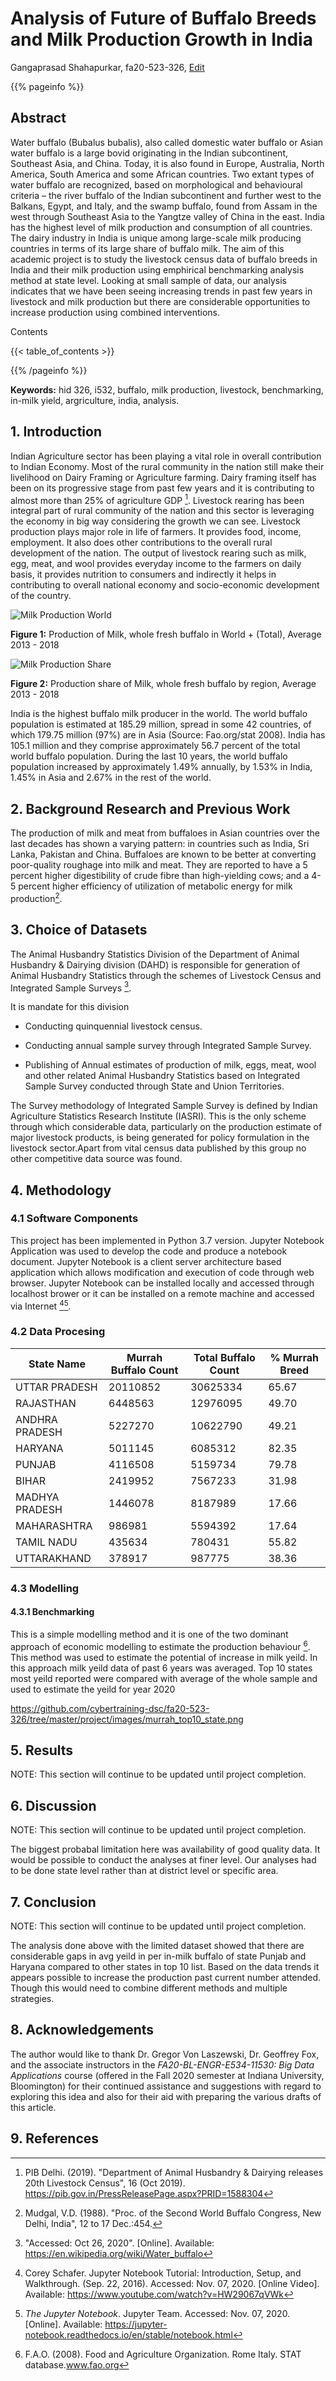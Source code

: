 # Analysis of Future of Buffalo Breeds and Milk Production Growth in India

Gangaprasad Shahapurkar, fa20-523-326, [Edit](https://github.com/cybertraining-dsc/fa20-523-326/blob/master/project/project.md)

{{% pageinfo %}}

## Abstract

Water buffalo (Bubalus bubalis), also called domestic water buffalo or Asian water buffalo is a large bovid originating in the Indian subcontinent, Southeast Asia, and China. Today, it is also found in Europe, Australia, North America, South America and some African countries. Two extant types of water buffalo are recognized, based on morphological and behavioural criteria – the river buffalo of the Indian subcontinent and further west to the Balkans, Egypt, and Italy, and the swamp buffalo, found from Assam in the west through Southeast Asia to the Yangtze valley of China in the east. India has the highest level of milk production and consumption of all countries. The dairy industry in India is unique among large-scale milk producing countries in terms of its large share of buffalo milk. The aim of this academic project is to study the livestock census data of buffalo breeds in India and their milk production using emphirical benchmarking analysis method at state level. Looking at small sample of data, our analysis indicates that we have been seeing increasing trends in past few years in livestock and milk production but there are considerable opportunities to increase production using combined interventions.   

Contents

{{< table_of_contents >}}

{{% /pageinfo %}}


**Keywords:** hid 326, i532, buffalo, milk production, livestock, benchmarking, in-milk yield, argriculture, india, analysis.

## 1. Introduction

Indian Agriculture sector has been playing a vital role in overall contribution to Indian Economy. Most of the rural community in the nation still make their livelihood on Dairy Framing or Agriculture farming. Dairy framing itself has been on its progressive stage from past few years and it is contributing to almost more than 25% of agriculture GDP [^3]. Livestock rearing has been integral part of rural community of the nation and this sector is leveraging the economy in big way considering the growth we can see. Livestock production plays major role in life of farmers. It provides food, income, employment. It also does other contributions to the overall rural development of the nation. The output of livestock rearing such as milk, egg, meat, and wool provides everyday income to the farmers on daily basis, it provides nutrition to consumers and indirectly it helps in contributing to overall national economy and socio-economic development of the country.

![Milk Production World](https://github.com/cybertraining-dsc/fa20-523-326/raw/master/project/images/milk_production_world.png)


**Figure 1:** Production of Milk, whole fresh buffalo in World + (Total), Average 2013 - 2018

![Milk Production Share](https://github.com/cybertraining-dsc/fa20-523-326/raw/master/project/images/milk_production_by_region.png)


**Figure 2:** Production share of Milk, whole fresh buffalo by region, Average 2013 - 2018

India is the highest buffalo milk producer in the world. The world buffalo population is estimated at 185.29 million, spread in some 42 countries, of which 179.75 million (97%) are in Asia (Source: Fao.org/stat 2008). India has 105.1 million and they comprise approximately 56.7 percent of the total world buffalo population. During the last 10 years, the world buffalo population increased by approximately 1.49% annually, by 1.53% in India, 1.45% in Asia and 2.67% in the rest of the world.

## 2. Background Research and Previous Work

The production of milk and meat from buffaloes in Asian countries over the last decades has shown a varying pattern: in countries such as India, Sri Lanka, Pakistan and China. Buffaloes are known to be better at converting poor-quality roughage into milk and meat. They are reported to have a 5 percent higher digestibility of crude fibre than high-yielding cows; and a 4-5 percent higher efficiency of utilization of metabolic energy for milk production[^5].

## 3. Choice of Datasets

The Animal Husbandry Statistics Division of the Department of Animal
Husbandry & Dairying division (DAHD) is responsible for generation of
Animal Husbandry Statistics through the schemes of Livestock Census and
Integrated Sample Surveys [^1].

It is mandate for this division

-   Conducting quinquennial livestock census.

-   Conducting annual sample survey through Integrated Sample Survey.

-   Publishing of Annual estimates of production of milk, eggs, meat,
    wool and other related Animal Husbandry Statistics based on
    Integrated Sample Survey conducted through State and Union
    Territories.

The Survey methodology of Integrated Sample Survey is defined by Indian
Agriculture Statistics Research Institute (IASRI). This is the only
scheme through which considerable data, particularly on the production
estimate of major livestock products, is being generated for policy
formulation in the livestock sector.Apart from vital census data published by this group no other
competitive data source was found.

## 4. Methodology 

### 4.1 Software Components

This project has been implemented in Python 3.7 version. Jupyter Notebook Application was used to develop the code and produce a notebook document. Jupyter Notebook is a client server architecture based application which allows modification and execution of code through web browser. Jupyter Notebook can be installed locally and accessed through localhost brower or it can be installed on a remote machine and accessed via Internet [^10][^11].     


### 4.2 Data Procesing


| State Name | Murrah Buffalo Count | Total Buffalo Count | % Murrah Breed |
|------------|----------------------|---------------------|----------------|
| UTTAR PRADESH |	20110852 | 30625334 | 65.67 |
| RAJASTHAN | 6448563 | 12976095 | 49.70 |
| ANDHRA PRADESH | 5227270 | 10622790 | 49.21 |
| HARYANA | 5011145 | 6085312 | 82.35 |
| PUNJAB | 4116508 | 5159734 | 79.78 |
| BIHAR | 2419952 | 7567233 | 31.98 |
| MADHYA PRADESH | 1446078 | 8187989 | 17.66 | 
| MAHARASHTRA | 986981 | 5594392 | 17.64 |
| TAMIL NADU | 435634 | 780431 | 55.82 |
| UTTARAKHAND | 378917 | 987775 | 38.36 |

### 4.3 Modelling

#### 4.3.1 Benchmarking 
This is a simple modelling method and it is one of the two dominant approach of economic modelling to estimate the production behaviour [^4]. This method was used to estimate the potential of increase in milk yeild. In this approach milk yeild data of past 6 years was averaged. Top 10 states most yeild reported were compared with average of the whole sample and used to estimate the yeild for year 2020

https://github.com/cybertraining-dsc/fa20-523-326/tree/master/project/images/murrah_top10_state.png

## 5. Results

NOTE: This section will continue to be updated until project completion.

## 6. Discussion

NOTE: This section will continue to be updated until project completion.

The biggest probabal limitation here was availability of good quality data. It would be possible to conduct the analyses at finer level. Our analyses had to be done state level rather than at district level or specific area. 

## 7. Conclusion

NOTE: This section will continue to be updated until project completion.

The analysis done above with the limited dataset showed that there are considerable gaps in avg yeild in per in-milk buffalo of state Punjab and Haryana compared to other states in top 10 list. Based on the data trends it appears possible to increase the production past current number attended. Though this would need to combine different methods and multiple strategies.
  

## 8. Acknowledgements

The author would like to thank Dr. Gregor Von Laszewski, Dr. Geoffrey Fox, and the associate instructors in the *FA20-BL-ENGR-E534-11530: Big Data Applications* course (offered in the Fall 2020 semester at Indiana University, Bloomington) for their continued assistance and suggestions with regard to exploring this idea and also for their aid with preparing the various drafts of this article.

## 9. References

[^1]: "Accessed: Oct 26, 2020". [Online]. Available: <https://en.wikipedia.org/wiki/Water_buffalo> 

[^2]: "Accessed: Oct 26, 2020". [Online]. Available: <https://en.wikipedia.org/wiki/List_of_water_buffalo_breeds>

[^3]: PIB Delhi. (2019). "Department of Animal Husbandry & Dairying
releases 20th Livestock Census", 16 (Oct 2019).
<https://pib.gov.in/PressReleasePage.aspx?PRID=1588304>

[^4]: F.A.O. (2008). Food and Agriculture Organization. Rome Italy. STAT database.www.fao.org

[^5]: Mudgal, V.D. (1988). "Proc. of the Second World Buffalo Congress, New Delhi, India", 12 to 17 Dec.:454.

[^6]: Department of Animal Husbandry and Dairying.
<http://dahd.nic.in/about-us/divisions/statistics>

[^7]: Alessandro, Nardone. (2010). "Buffalo Production and Research".
Italian Journal of Animal Science. 5. 10.4081/ijas.2006.203.

[^8]: Bogetoft P., Otto L. (2011) Stochastic Frontier Analysis SFA. In: Benchmarking with DEA, SFA, and R. International Series in Operations Research & Management Science, vol 157. Springer, New York, NY. https://doi.org/10.1007/978-1-4419-7961-2_7

[^9]: Aigner, Dennis (07/1977). "Formulation and estimation of stochastic frontier production function models". Journal of econometrics (0304-4076), 6 (1), p. 21. https://doi.org/10.1016/0304-4076(77)90052-5

[^dadh-data]: Department of Animal Husbandry and Dairying, Accessed: Oct. 2020, <http://dadf.gov.in/sites/default/filess/20th%20Livestock%20census-2019%20All%20India%20Report.pdf>

[^dadh-data]: Department of Animal Husbandry and Dairying, Accessed: Oct. 2020, <http://dadf.gov.in/sites/default/filess/Village%20and%20Ward%20Level%20Data%20%5BMale%20%26%20Female%5D.xlsx>

[^dadh-data]: Department of Animal Husbandry and Dairying, Accessed: Oct. 2020, <
http://dadf.gov.in/sites/default/filess/District-wise%20buffalo%20population%202019_0.pdf>

[^fao-data]: Food and Agriculture Organization of United Nation, Accessed: Nov, 2020, <http://www.fao.org/faostat/en/#data>

[^10]: Corey Schafer. Jupyter Notebook Tutorial: Introduction, Setup, and Walkthrough. (Sep. 22, 2016). Accessed: Nov. 07, 2020. [Online Video]. Available: <https://www.youtube.com/watch?v=HW29067qVWk>

[^11]: *The Jupyter Notebook*. Jupyter Team. Accessed: Nov. 07, 2020. [Online]. Available: <https://jupyter-notebook.readthedocs.io/en/stable/notebook.html>
